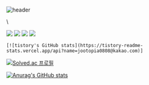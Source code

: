 ###                                                                                                            
![header](https://capsule-render.vercel.app/api?type=wave&color=999999&height=150&section=header&text=Wellcome%20to%20jootopia&fontSize=50)





\




<img src="https://img.shields.io/badge/C-999999?style=flat-square&logo=c&logoColor=black"/>        <img src="https://img.shields.io/badge/python-999999?style=flat-square&logo=Python&logoColor=white"/>        <img src="https://img.shields.io/badge/Linux-999999?style=flat-square&logo=Linux&logoColor=white"/>     <img src="https://img.shields.io/badge/C++-999999?style=flat-square&logo=C++&logoColor=white"/>











    [![tistory's GitHub stats](https://tistory-readme-stats.vercel.app/api?name=jootopia0808@kakao.com)]


   [![Solved.ac 프로필](http://mazassumnida.wtf/api/v2/generate_badge?boj=jootopia0808)](https://solved.ac/jootopia)




   [![Anurag's GitHub stats](https://github-readme-stats.vercel.app/api?username=jo0dy)](https://github.com/jo0dy/github-readme-stats)
<!--
**Jo0dY/Jo0dy** is a ✨ _special_ ✨ repository because its `README.md` (this file) appears on your GitHub profile.

Here are some ideas to get you started:

- 🌱 I’m currently learning ...
- 😄 Pronouns: ...


